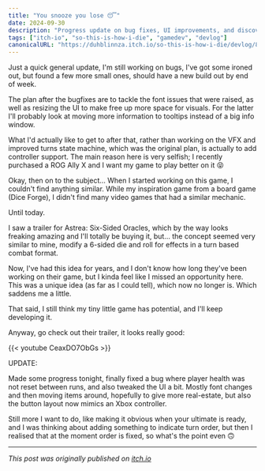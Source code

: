 ```yaml
---
title: "You snooze you lose 😴"
date: 2024-09-30
description: "Progress update on bug fixes, UI improvements, and discovering a similar game concept"
tags: ["itch-io", "so-this-is-how-i-die", "gamedev", "devlog"]
canonicalURL: "https://duhblinnza.itch.io/so-this-is-how-i-die/devlog/807633/you-snooze-you-lose-"
---
```


Just a quick general update, I'm still working on bugs, I've got some ironed out, but found a few more small ones, should have a new build out by end of week.

The plan after the bugfixes are to tackle the font issues that were raised, as well as resizing the UI to make free up more space for visuals. For the latter I'll probably look at moving more information to tooltips instead of a big info window.

What I'd actually like to get to after that, rather than working on the VFX and improved turns state machine, which was the original plan, is actually to add controller support. The main reason here is very selfish; I recently purchased a ROG Ally X and I want my game to play better on it 😝

Okay, then on to the subject... When I started working on this game, I couldn't find anything similar. While my inspiration game from a board game (Dice Forge), I didn't find many video games that had a similar mechanic.

Until today.

I saw a trailer for Astrea: Six-Sided Oracles, which by the way looks freaking amazing and I'll totally be buying it, but... the concept seemed very similar to mine, modify a 6-sided die and roll for effects in a turn based combat format.

Now, I've had this idea for years, and I don't know how long they've been working on their game, but I kinda feel like I missed an opportunity here. This was a unique idea (as far as I could tell), which now no longer is. Which saddens me a little.

That said, I still think my tiny little game has potential, and I'll keep developing it.

Anyway, go check out their trailer, it looks really good:

{{< youtube CeaxDO7ObGs >}}

UPDATE:

Made some progress tonight, finally fixed a bug where player health was not reset between runs, and also tweaked the UI a bit. Mostly font changes and then moving items around, hopefully to give more real-estate, but also the button layout now mimics an Xbox controller.

Still more I want to do, like making it obvious when your ultimate is ready, and I was thinking about adding something to indicate turn order, but then I realised that at the moment order is fixed, so what's the point even 🙃

---
*This post was originally published on [itch.io](https://duhblinnza.itch.io/so-this-is-how-i-die/devlog/807633/you-snooze-you-lose-)*
